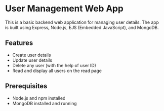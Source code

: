 # User Management Web App

This is a basic backend web application for managing user details. The app is built using Express, Node.js, EJS (Embedded JavaScript), and MongoDB.

## Features

- Create user details
- Update user details
- Delete any user (with the help of user ID)
- Read and display all users on the read page

## Prerequisites

- Node.js and npm installed
- MongoDB installed and running



